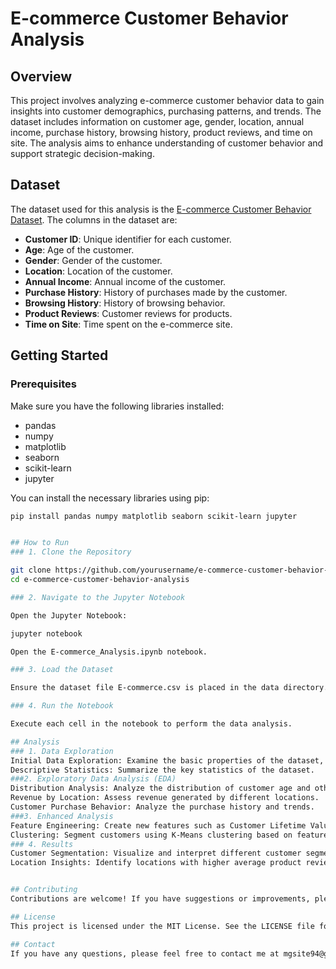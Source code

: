 # E-commerce Customer Behavior Analysis

## Overview

This project involves analyzing e-commerce customer behavior data to gain insights into customer demographics, purchasing patterns, and trends. The dataset includes information on customer age, gender, location, annual income, purchase history, browsing history, product reviews, and time on site. The analysis aims to enhance understanding of customer behavior and support strategic decision-making.

## Dataset

The dataset used for this analysis is the [E-commerce Customer Behavior Dataset](https://www.kaggle.com/datasets/samps74/e-commerce-customer-behavior-dataset). The columns in the dataset are:

- **Customer ID**: Unique identifier for each customer.
- **Age**: Age of the customer.
- **Gender**: Gender of the customer.
- **Location**: Location of the customer.
- **Annual Income**: Annual income of the customer.
- **Purchase History**: History of purchases made by the customer.
- **Browsing History**: History of browsing behavior.
- **Product Reviews**: Customer reviews for products.
- **Time on Site**: Time spent on the e-commerce site.

## Getting Started

### Prerequisites

Make sure you have the following libraries installed:

- pandas
- numpy
- matplotlib
- seaborn
- scikit-learn
- jupyter

You can install the necessary libraries using pip:

```bash
pip install pandas numpy matplotlib seaborn scikit-learn jupyter


## How to Run
### 1. Clone the Repository

git clone https://github.com/yourusername/e-commerce-customer-behavior-analysis.git
cd e-commerce-customer-behavior-analysis

### 2. Navigate to the Jupyter Notebook

Open the Jupyter Notebook:

jupyter notebook

Open the E-commerce_Analysis.ipynb notebook.

### 3. Load the Dataset

Ensure the dataset file E-commerce.csv is placed in the data directory. Adjust the file path in the notebook if necessary.

### 4. Run the Notebook

Execute each cell in the notebook to perform the data analysis.

## Analysis
### 1. Data Exploration
Initial Data Exploration: Examine the basic properties of the dataset, including column names and data types.
Descriptive Statistics: Summarize the key statistics of the dataset.
###2. Exploratory Data Analysis (EDA)
Distribution Analysis: Analyze the distribution of customer age and other relevant features.
Revenue by Location: Assess revenue generated by different locations.
Customer Purchase Behavior: Analyze the purchase history and trends.
###3. Enhanced Analysis
Feature Engineering: Create new features such as Customer Lifetime Value (CLV).
Clustering: Segment customers using K-Means clustering based on features like Annual Income, Age, and Product Reviews.
### 4. Results
Customer Segmentation: Visualize and interpret different customer segments.
Location Insights: Identify locations with higher average product reviews.


## Contributing
Contributions are welcome! If you have suggestions or improvements, please open an issue or submit a pull request.

## License
This project is licensed under the MIT License. See the LICENSE file for details.

## Contact
If you have any questions, please feel free to contact me at mgsite94@gmail.com
